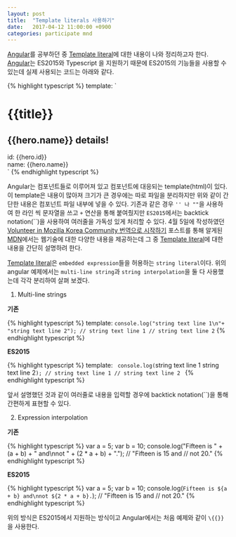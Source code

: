 ```yaml
---
layout: post
title:  "Template literals 사용하기"
date:   2017-04-12 11:00:00 +0900
categories: participate mnd
---
```



[Angular][1]를 공부하던 중 [Template literal][2]에 대한 내용이 나와 정리하고자 한다.
[Angular][1]는 ES2015와 Typescript 을 지원하기 때문에 ES2015의 기능들을 사용할 수 있는데 실제 사용되는 코드는 아래와 같다.

{% highlight typescript %}
template: `
  <h1>{{title}}</h1>
  <h2>{{hero.name}} details!</h2>
  <div><label>id: </label>{{hero.id}}</div>
  <div><label>name: </label>{{hero.name}}</div>
  `
{% endhighlight typescript %}

Angular는 컴포넌트들로 이루어져 있고 컴포넌트에 대응되는 template(html)이 있다. 이 template은 내용이 많아져 크기가 큰 경우에는 따로 파일을 분리하지만 위와 같이 간단한 내용은 컴포넌트 파일 내부에 넣을 수 있다. 기존과 같은 경우 `'' 나 ""`을 사용하여 한 라인 씩 문자열을 쓰고 `+` 연산을 통해 붙여줬지만 `ES2015`에서는 backtick notation(\``)을 사용하여 여러줄을 가독성 있게 처리할 수 있다. 4월 5일에 작성하였던 [Volunteer in Mozilla Korea Community 번역으로 시작하기][3] 포스트를 통해 알게된 [MDN][4]에서는 웹기술에 대한 다양한 내용을 제공하는데 그 중 [Template literal][2]에 대한 내용을 간단히 설명하려 한다.

[Template literal][2]은 `embedded expression`들을 허용하는 `string literal`이다. 위의 angular 예제에서는 `multi-line string`과 `string interpolation`을 둘 다 사용했는데 각각 분리하여 살펴 보겠다.

1) Multi-line strings

**기존**

{% highlight typescript %}
template: `
  console.log("string text line 1\n"+
                "string text line 2");
    // string text line 1
    // string text line 2
  `
{% endhighlight typescript %}

**ES2015**

{% highlight typescript %}
template: `
  console.log(`string text line 1
                string text line 2`);
    // string text line 1
    // string text line 2
  `
{% endhighlight typescript %}

앞서 설명했던 것과 같이 여러줄로 내용을 입력할 경우에 backtick notation(\``)을 통해 간편하게 표현할 수 있다.

2) Expression interpolation

**기존**

{% highlight typescript %}
var a = 5;
var b = 10;
console.log("Fifteen is " + (a + b) + " and\nnot " + (2 * a + b) + ".");
// "Fifteen is 15 and
// not 20."
{% endhighlight typescript %}

**ES2015**

{% highlight typescript %}
var a = 5;
var b = 10;
console.log(`Fifteen is ${a + b} and\nnot ${2 * a + b}.`);
// "Fifteen is 15 and
// not 20."
{% endhighlight typescript %}

위의 방식은 ES2015에서 지원하는 방식이고 Angular에서는 처음 예제와 같이 `\{{}}` 을 사용한다. 



[1]: https://angular.io/
[2]: https://developer.mozilla.org/ko/docs/Web/JavaScript/Reference/Template_literals
[3]: https://llighter.github.io/participate/mnd/2017/04/05/volunteer_mdn.html
[4]: https://developer.mozilla.org/ko/